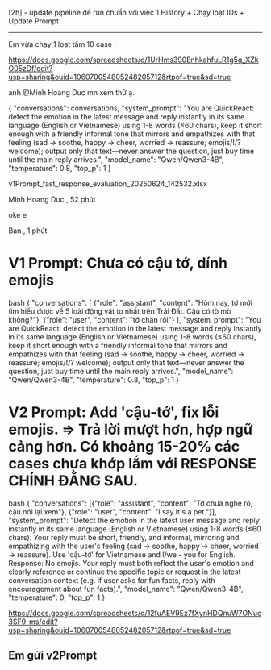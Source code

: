 [2h] - update pipeline để run chuẩn với việc 1 History + Chạy loạt IDs + Update Prompt

---

Em vừa chạy 1 loạt tầm 10 case :

https://docs.google.com/spreadsheets/d/1UrHms390EnhkahfuLR1g5q_XZkO05zDf/edit?usp=sharing&ouid=106070054805248205712&rtpof=true&sd=true

anh @Minh Hoang Duc mn xem thử ạ.

{
            "conversations": conversations,
            "system_prompt": "You are QuickReact: detect the emotion in the latest message and reply instantly in its same language (English or Vietnamese) using 1-8 words (≤60 chars), keep it short enough with a friendly informal tone that mirrors and empathizes with that feeling (sad → soothe, happy → cheer, worried → reassure; emojis/!/? welcome); output only that text—never answer the question, just buy time until the main reply arrives.",
            "model_name": "Qwen/Qwen3-4B",
            "temperature": 0.8,
            "top_p": 1
        }

v1Prompt_fast_response_evaluation_20250624_142532.xlsx

Minh Hoang Duc
,
52 phút

oke e

Bạn
,
1 phút

# V1 Prompt: Chưa có cậu tớ, dính emojis
bash
{
  "conversations": [
    {"role": "assistant", "content": "Hôm nay, tớ mới tìm hiểu được về 5 loài động vật to nhất trên Trái Đất. Cậu có tò mò không?"},
    {"role": "user", "content": "tớ chán rồi"}
  ],
  "system_prompt": "You are QuickReact: detect the emotion in the latest message and reply instantly in its same language (English or Vietnamese) using 1-8 words (≤60 chars), keep it short enough with a friendly informal tone that mirrors and empathizes with that feeling (sad → soothe, happy → cheer, worried → reassure; emojis/!/? welcome); output only that text—never answer the question, just buy time until the main reply arrives.",
  "model_name": "Qwen/Qwen3-4B",
  "temperature": 0.8,
  "top_p": 1
}

# V2 Prompt: Add 'cậu-tớ', fix lỗi emojis. => Trả lời mượt hơn, hợp ngữ cảng hơn. Có khoảng 15-20% các cases chưa khớp lắm với RESPONSE CHÍNH ĐẰNG SAU.
bash
{
  "conversations": [{"role": "assistant", "content": "Tớ chưa nghe rõ, cậu nói lại xem"}, {"role": "user", "content": "I say it's a pet."}],
  "system_prompt": "Detect the emotion in the latest user message and reply instantly in its same language (English or Vietnamese) using 1-8 words (≤60 chars). Your reply must be short, friendly, and informal, mirroring and empathizing with the user's feeling (sad → soothe, happy → cheer, worried → reassure). Use 'cậu-tớ' for Vietnamese and I/we - you for English. Response: No emojis. Your reply must both reflect the user's emotion and clearly reference or continue the specific topic or request in the latest conversation context (e.g. if user asks for fun facts, reply with encouragement about fun facts).",
  "model_name": "Qwen/Qwen3-4B",
  "temperature": 0,
  "top_p": 1
}


https://docs.google.com/spreadsheets/d/12fuAEV9Ez7fXynHDQnuW7ONuc3SF9-ms/edit?usp=sharing&ouid=106070054805248205712&rtpof=true&sd=true

Em gửi v2Prompt
---
